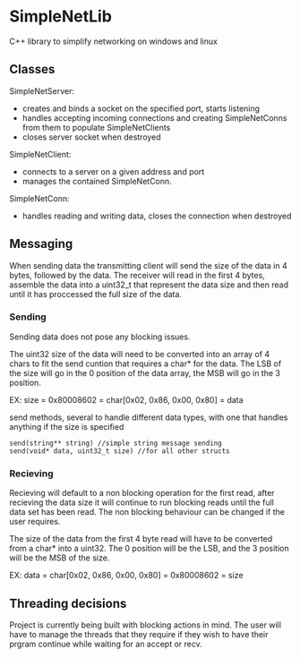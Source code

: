 # SimpleNetLib
C++ library to simplify networking on windows and linux

## Classes
SimpleNetServer:
 * creates and binds a socket on the specified port, starts listening
 * handles accepting incoming connections and creating SimpleNetConns from them to populate SimpleNetClients
 * closes server socket when destroyed

SimpleNetClient:
 * connects to a server on a given address and port
 * manages the contained SimpleNetConn.

SimpleNetConn:
 * handles reading and writing data, closes the connection when destroyed
 
## Messaging
When sending data the transmitting client will send the size of the data in 4 bytes, followed by the data. The receiver will read in the first 4 bytes, assemble the data into a uint32_t that represent the data size and then read until it has proccessed the full size of the data.

### Sending
Sending data does not pose any blocking issues.

The uint32 size of the data will need to be converted into an array of 4 chars to fit the send cuntion that requires a char* for the data. The LSB of the size will go in the 0 position of the data array, the MSB will go in the 3 position.

EX: size = 0x80008602 = char[0x02, 0x86, 0x00, 0x80] = data

send methods, several to handle different data types, with one that handles anything if the size is specified

    send(string** string) //simple string message sending
    send(void* data, uint32_t size) //for all other structs

### Recieving
Recieving will default to a non blocking operation for the first read, after recieving the data size it will continue to run blocking reads until the full data set has been read. The non blocking behaviour can be changed if the user requires.

The size of the data from the first 4 byte read will have to be converted from a char* into a uint32. The 0 position will be the LSB, and the 3 position will be the MSB of the size.

EX: data = char[0x02, 0x86, 0x00, 0x80] = 0x80008602 = size

## Threading decisions
Project is currently being built with blocking actions in mind. The user will have to manage the threads that they require if they wish to have their prgram continue while waiting for an accept or recv.
